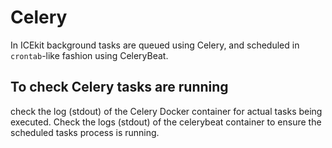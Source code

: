 # Celery

In ICEkit background tasks are queued using Celery, and scheduled in
`crontab`-like fashion using CeleryBeat.

## To check Celery tasks are running
check the log (stdout) of the Celery Docker container for actual tasks being
executed. Check the logs (stdout) of the celerybeat container to ensure the
scheduled tasks process is running.
